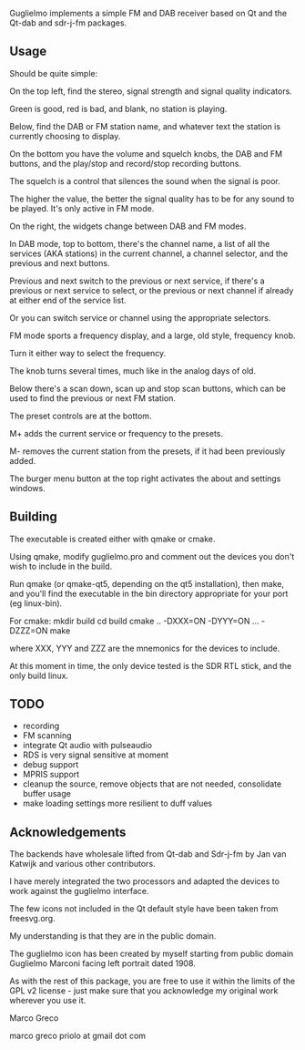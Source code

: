 Guglielmo implements a simple FM and DAB receiver based on Qt and the Qt-dab and sdr-j-fm packages.

Usage
-----

Should be quite simple:

On the top left, find the stereo, signal strength and signal quality indicators.

Green is good, red is bad, and blank, no station is playing.

Below, find the DAB or FM station name, and whatever text the station is currently choosing to display.

On the bottom you have the volume and squelch knobs, the DAB and FM buttons, and the play/stop and
record/stop recording buttons.

The squelch is a control that silences the sound when the signal is poor.

The higher the value, the better the signal quality has to be for any sound to be played.
It's only active in FM mode.

On the right, the widgets change between DAB and FM modes.

In DAB mode, top to bottom, there's the channel name, a list of all the services (AKA stations) in
the current channel, a channel selector, and the previous and next buttons.

Previous and next switch to the previous or next service, if there's a previous or next service to
select, or the previous or next channel if already at either end of the service list.

Or you can switch service or channel using the appropriate selectors.

FM mode sports a frequency display, and a large, old style, frequency knob.

Turn it either way to select the frequency.

The knob turns several times, much like in the analog days of old.

Below there's a scan down, scan up and stop scan buttons, which can be used to find the previous or
next FM station.

The preset controls are at the bottom.

M+ adds the current service or frequency to the presets.

M- removes the current station from the presets, if it had been previously added.

The burger menu button at the top right activates the about and settings windows.

Building
--------

The executable is created either with qmake or cmake.

Using qmake, modify guglielmo.pro and comment out the devices you don't wish to include in the build.

Run qmake (or qmake-qt5, depending on the qt5 installation), then make, and you'll find the executable in
the bin directory appropriate for your port (eg linux-bin).

For cmake:
	mkdir build
	cd build
	cmake .. -DXXX=ON -DYYY=ON ... -DZZZ=ON
	make

where XXX, YYY and ZZZ are the mnemonics for the devices to include.

At this moment in time, the only device tested is the SDR RTL stick, and the only build linux.

TODO
----

- recording
- FM scanning
- integrate Qt audio with pulseaudio
- RDS is very signal sensitive at moment
- debug support
- MPRIS support
- cleanup the source, remove objects that are not needed, consolidate buffer usage
- make loading settings more resilient to duff values

Acknowledgements
----------------

The backends have wholesale lifted from Qt-dab and Sdr-j-fm by Jan van Katwijk and
various other contributors.

I have merely integrated the two processors and adapted the devices to work against
the guglielmo interface.

The few icons not included in the Qt default style have been taken from freesvg.org.

My understanding is that they are in the public domain.

The guglielmo icon has been created by myself starting from public domain Guglielmo
Marconi facing left portrait dated 1908.

As with the rest of this package, you are free to use it within the limits of the GPL v2
license - just make sure that you acknowledge my original work wherever you use it.

Marco Greco

marco greco priolo at gmail dot com
